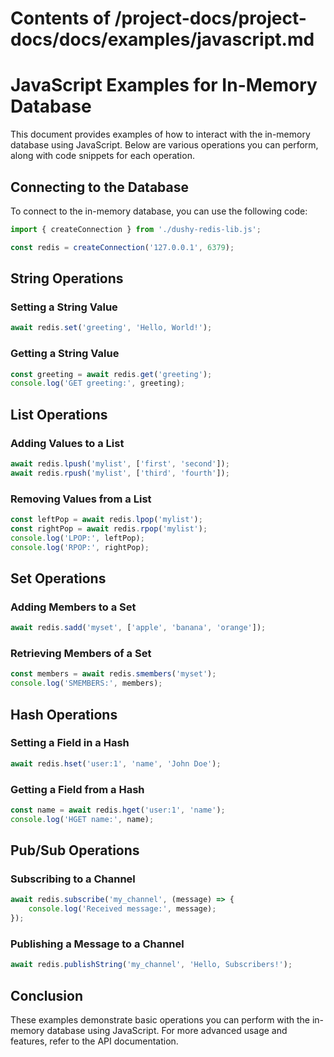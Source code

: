 # Contents of /project-docs/project-docs/docs/examples/javascript.md

# JavaScript Examples for In-Memory Database

This document provides examples of how to interact with the in-memory database using JavaScript. Below are various operations you can perform, along with code snippets for each operation.

## Connecting to the Database

To connect to the in-memory database, you can use the following code:

```javascript
import { createConnection } from './dushy-redis-lib.js';

const redis = createConnection('127.0.0.1', 6379);
```

## String Operations

### Setting a String Value

```javascript
await redis.set('greeting', 'Hello, World!');
```

### Getting a String Value

```javascript
const greeting = await redis.get('greeting');
console.log('GET greeting:', greeting);
```

## List Operations

### Adding Values to a List

```javascript
await redis.lpush('mylist', ['first', 'second']);
await redis.rpush('mylist', ['third', 'fourth']);
```

### Removing Values from a List

```javascript
const leftPop = await redis.lpop('mylist');
const rightPop = await redis.rpop('mylist');
console.log('LPOP:', leftPop);
console.log('RPOP:', rightPop);
```

## Set Operations

### Adding Members to a Set

```javascript
await redis.sadd('myset', ['apple', 'banana', 'orange']);
```

### Retrieving Members of a Set

```javascript
const members = await redis.smembers('myset');
console.log('SMEMBERS:', members);
```

## Hash Operations

### Setting a Field in a Hash

```javascript
await redis.hset('user:1', 'name', 'John Doe');
```

### Getting a Field from a Hash

```javascript
const name = await redis.hget('user:1', 'name');
console.log('HGET name:', name);
```

## Pub/Sub Operations

### Subscribing to a Channel

```javascript
await redis.subscribe('my_channel', (message) => {
    console.log('Received message:', message);
});
```

### Publishing a Message to a Channel

```javascript
await redis.publishString('my_channel', 'Hello, Subscribers!');
```

## Conclusion

These examples demonstrate basic operations you can perform with the in-memory database using JavaScript. For more advanced usage and features, refer to the API documentation.
